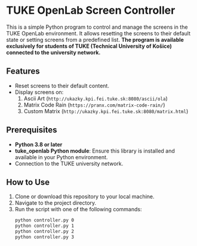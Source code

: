 # TUKE OpenLab Screen Controller

This is a simple Python program to control and manage the screens in the TUKE OpenLab environment. It allows resetting the screens to their default state or setting screens from a predefined list. **The program is available exclusively for students of TUKE (Technical University of Košice) connected to the university network.**

## Features
- Reset screens to their default content.
- Display screens on:
  1. Ascii Art (`http://ukazky.kpi.fei.tuke.sk:8080/ascii/ola`)
  2. Matrix Code Rain (`https://pranx.com/matrix-code-rain/`)
  3. Custom Matrix (`http://ukazky.kpi.fei.tuke.sk:8080/matrix.html`)

## Prerequisites
- **Python 3.8 or later**
- **tuke_openlab Python module**: Ensure this library is installed and available in your Python environment.
- Connection to the TUKE university network.

## How to Use
1. Clone or download this repository to your local machine.
2. Navigate to the project directory.
3. Run the script with one of the following commands:
   ```bash
   python controller.py 0
   python controller.py 1
   python controller.py 2
   python controller.py 3
   

